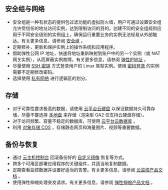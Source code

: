 ## 安全组与网络
- 安全组是一种有状态的提供包过滤功能的虚拟防火墙，用户可通过设置安全组允许受信任的地址访问实例，达到限制访问的目的。创建不同的安全组规则应用于不同安全级别的实例组上，确保运行重要业务的实例无法轻易从外部触达。有关更多信息，请参阅 [安全组](/doc/product/213/5221) 。
- 定期修补，更新和保护实例上的操作系统和应用程序。
- 借助弹性公网 IP 地址，快速将地址重新映射到账户中的另一个实例（或 NAT 网关实例），从而屏蔽实例故障。有关更多信息，请参阅 [弹性IP地址](http://tcecqpoc.fsphere.cn/doc/product/213/5733) 。
- 尽量使用 [SSH 密钥](http://tcecqpoc.fsphere.cn/doc/product/213/6092) 方式登录用户的 Linux 类型实例。使用 [密码登录](http://tcecqpoc.fsphere.cn/doc/product/213/6093) 的实例需要不定期修改密码。
- 选择使用 [私有网络](http://tcecqpoc.fsphere.cn/doc/product/213/5227) 进行逻辑区的划分。

## 存储
- 对于可靠性要求极高的数据，请使用 [云平台云硬盘](http://tcecqpoc.fsphere.cn/doc/product/362) 以保证数据持久可靠存储，尽量不要选择 [本地盘](/doc/product/213/5798) 来存储（渲染型 GA2 仅支持云硬盘存储）。
- 对于访问频繁、容量不稳定的数据库，可使用 [云平台云数据库](http://tcecqpoc.fsphere.cn/product/cdb-overview.html) 。
- 利用 [对象存储 COS](http://tcecqpoc.fsphere.cn/product/cos) ，存储静态网页和海量图片、视频等重要数据。

## 备份与恢复
- 通过 [云主机控制台](http://console.tcecqpoc.fsphere.cn/cvm/index) 回滚备份好的 [自定义镜像](http://tcecqpoc.fsphere.cn/doc/product/213/4942) 恢复等方式。
- 跨多个可用区部署应用程序的关键组件，并适当地复制数据。
- 定期查看监控数据并设置好适当的告警。有关更多信息，请参阅 [云监控产品文档](http://tcecqpoc.fsphere.cn/doc/product/248) 。
- 使用弹性伸缩处理突发请求。有关更多信息，请参阅 [弹性伸缩产品文档](http://tcecqpoc.fsphere.cn/doc/product/377) 。

